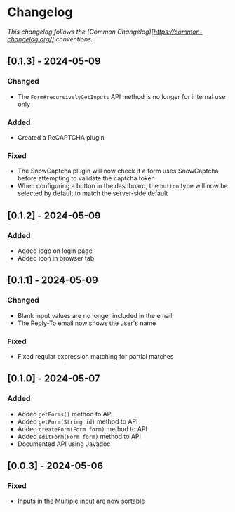 # Changelog
_This changelog follows the (Common Changelog)[https://common-changelog.org/] conventions._

## [0.1.3] - 2024-05-09

### Changed

- The `Form#recursivelyGetInputs` API method is no longer for internal use only

### Added

- Created a ReCAPTCHA plugin

### Fixed

- The SnowCaptcha plugin will now check if a form uses SnowCaptcha before attempting to validate the captcha token
- When configuring a button in the dashboard, the `button` type will now be selected by default to match the server-side default

## [0.1.2] - 2024-05-09

### Added

- Added logo on login page
- Added icon in browser tab

## [0.1.1] - 2024-05-09

### Changed

- Blank input values are no longer included in the email
- The Reply-To email now shows the user's name

### Fixed

- Fixed regular expression matching for partial matches

## [0.1.0] - 2024-05-07

### Added

- Added `getForms()` method to API
- Added `getForm(String id)` method to API
- Added `createForm(Form form)` method to API
- Added `editForm(Form form)` method to API
- Documented API using Javadoc

## [0.0.3] - 2024-05-06

### Fixed

- Inputs in the Multiple input are now sortable